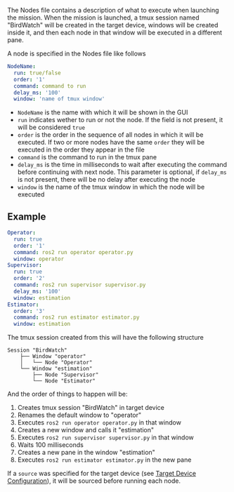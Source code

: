 The Nodes file contains a description of what to execute when launching the mission.
When the mission is launched, a tmux session named "BirdWatch" will be created in the target device, windows will be created inside it, and then each node in that window will be executed in a different pane.

A node is specified in the Nodes file like follows
```yaml
NodeName:
  run: true/false
  order: '1'
  command: command to run
  delay_ms: '100'
  window: 'name of tmux window'
```

- `NodeName` is the name with which it will be shown in the GUI
- `run` indicates wether to run or not the node. If the field is not present, it will be considered `true`
- `order` is the order in the sequence of all nodes in which it will be executed. If two or more nodes have the same `order` they will be executed in the order they appear in the file
- `command` is the command to run in the tmux pane
- `delay_ms` is the time in milliseconds to wait after executing the command before continuing with next node. This parameter is optional, if `delay_ms` is not present, there will be no delay after executing the node
- `window` is the name of the tmux window in which the node will be executed

## Example
```yaml
Operator:
  run: true
  order: '1'
  command: ros2 run operator operator.py
  window: operator
Supervisor:
  run: true
  order: '2'
  command: ros2 run supervisor supervisor.py
  delay_ms: '100'
  window: estimation
Estimator:
  order: '3'
  command: ros2 run estimator estimator.py
  window: estimation
```

The tmux session created from this will have the following structure
```
Session "BirdWatch"
    ├── Window "operator"
    │   └── Node "Operator"
    └── Window "estimation"
        ├── Node "Supervisor"
        └── Node "Estimator"
```

And the order of things to happen will be:
1. Creates tmux session "BirdWatch" in target device
2. Renames the default window to "operator"
3. Executes `ros2 run operator operator.py` in that window
4. Creates a new window and calls it "estimation"
5. Executes `ros2 run supervisor supervisor.py` in that window
6. Waits 100 milliseconds
7. Creates a new pane in the window "estimation"
8. Executes `ros2 run estimator estimator.py` in the new pane

If a `source` was specified for the target device (see [Target Device Configuration](target-device-config.md)), it will be sourced before running each node.
